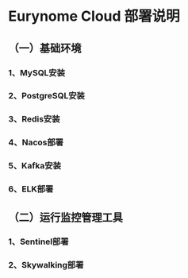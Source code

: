 # Eurynome Cloud 部署说明

## （一）基础环境

### 1、MySQL安装
### 2、PostgreSQL安装
### 3、Redis安装
### 4、Nacos部署
### 5、Kafka安装
### 6、ELK部署

## （二）运行监控管理工具
### 1、Sentinel部署
### 2、Skywalking部署

